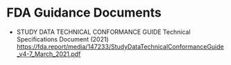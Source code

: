 # FDA Guidance Documents
- STUDY DATA TECHNICAL CONFORMANCE GUIDE Technical Specifications Document (2021) https://fda.report/media/147233/StudyDataTechnicalConformanceGuide_v4-7_March_2021.pdf
